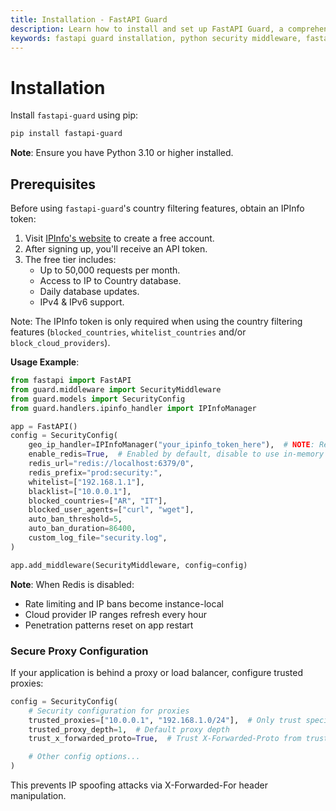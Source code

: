 ```yaml
---
title: Installation - FastAPI Guard
description: Learn how to install and set up FastAPI Guard, a comprehensive security middleware for FastAPI applications
keywords: fastapi guard installation, python security middleware, fastapi security setup
---
```


# Installation

Install `fastapi-guard` using pip:

```bash
pip install fastapi-guard
```


**Note**: Ensure you have Python 3.10 or higher installed.

## Prerequisites

Before using `fastapi-guard`'s country filtering features, obtain an IPInfo token:

1. Visit [IPInfo's website](https://ipinfo.io/signup) to create a free account.
2. After signing up, you'll receive an API token.
3. The free tier includes:
   - Up to 50,000 requests per month.
   - Access to IP to Country database.
   - Daily database updates.
   - IPv4 & IPv6 support.

Note: The IPInfo token is only required when using the country filtering features (`blocked_countries`, `whitelist_countries` and/or `block_cloud_providers`).

**Usage Example**:

```python
from fastapi import FastAPI
from guard.middleware import SecurityMiddleware
from guard.models import SecurityConfig
from guard.handlers.ipinfo_handler import IPInfoManager

app = FastAPI()
config = SecurityConfig(
    geo_ip_handler=IPInfoManager("your_ipinfo_token_here"),  # NOTE: Required when using country blocking
    enable_redis=True,  # Enabled by default, disable to use in-memory storage
    redis_url="redis://localhost:6379/0",
    redis_prefix="prod:security:",
    whitelist=["192.168.1.1"],
    blacklist=["10.0.0.1"],
    blocked_countries=["AR", "IT"],
    blocked_user_agents=["curl", "wget"],
    auto_ban_threshold=5,
    auto_ban_duration=86400,
    custom_log_file="security.log",
)

app.add_middleware(SecurityMiddleware, config=config)
```

**Note**: When Redis is disabled:
- Rate limiting and IP bans become instance-local
- Cloud provider IP ranges refresh every hour
- Penetration patterns reset on app restart

### Secure Proxy Configuration

If your application is behind a proxy or load balancer, configure trusted proxies:

```python
config = SecurityConfig(
    # Security configuration for proxies
    trusted_proxies=["10.0.0.1", "192.168.1.0/24"],  # Only trust specific IPs/ranges
    trusted_proxy_depth=1,  # Default proxy depth
    trust_x_forwarded_proto=True,  # Trust X-Forwarded-Proto from trusted proxies

    # Other config options...
)
```

This prevents IP spoofing attacks via X-Forwarded-For header manipulation.